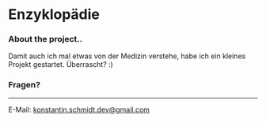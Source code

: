 Enzyklopädie
==============
### About the project..

Damit auch ich mal etwas von der Medizin verstehe, habe ich ein kleines Projekt gestartet. Überrascht? :)

### Fragen?
-------
E-Mail: konstantin.schmidt.dev@gmail.com
